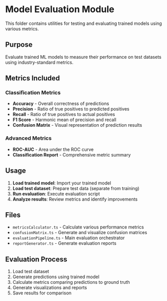 # Model Evaluation Module

This folder contains utilities for testing and evaluating trained models using various metrics.

## Purpose
Evaluate trained ML models to measure their performance on test datasets using industry-standard metrics.

## Metrics Included

### Classification Metrics
- **Accuracy** - Overall correctness of predictions
- **Precision** - Ratio of true positives to predicted positives
- **Recall** - Ratio of true positives to actual positives
- **F1 Score** - Harmonic mean of precision and recall
- **Confusion Matrix** - Visual representation of prediction results

### Advanced Metrics
- **ROC-AUC** - Area under the ROC curve
- **Classification Report** - Comprehensive metric summary

## Usage

1. **Load trained model**: Import your trained model
2. **Load test dataset**: Prepare test data (separate from training)
3. **Run evaluation**: Execute evaluation script
4. **Analyze results**: Review metrics and identify improvements

## Files

- `metricsCalculator.ts` - Calculate various performance metrics
- `confusionMatrix.ts` - Generate and visualize confusion matrices
- `evaluationPipeline.ts` - Main evaluation orchestrator
- `reportGenerator.ts` - Generate evaluation reports

## Evaluation Process

1. Load test dataset
2. Generate predictions using trained model
3. Calculate metrics comparing predictions to ground truth
4. Generate visualizations and reports
5. Save results for comparison
